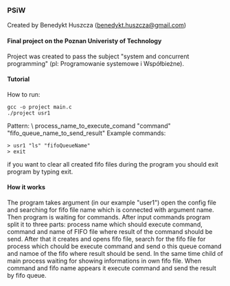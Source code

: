 ### PSiW
Created by Benedykt Huszcza (benedykt.huszcza@gmail.com)
#### Final project on the Poznan Univeristy of Technology
Project was created to pass the subject "system and concurrent programming" (pl: Programowanie systemowe i Współbieżne).
#### Tutorial
How to run:
```
gcc -o project main.c
./project usr1
```
Pattern: \\
process_name_to_execute_comand "command" "fifo_queue_name_to_send_result"
Example commands:
```
> usr1 "ls" "fifoQueueName"
> exit
```
if you want to clear all created fifo files during the program you should exit program by typing exit.

#### How it works
The program takes argument (in our example "user1") open the config file and searching for fifo file name which is connected with argument name.
Then program is waiting for commands. After input commands program split it to three parts: process name which should execute command, command and name of FIFO file where result of the command should be send. After that it creates and opens fifo file, search for the fifo file for process which chould be execute command and send o this queue comand and namoe of the fifo where result should be send. In the same time child of main process waiting for showing informations in own fifo file. When command and fifo name appears it execute command and send the result by fifo queue.
